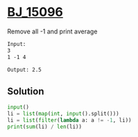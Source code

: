 # [BJ_15096](https://acmicpc.net/problem/15096)

Remove all -1 and print average

```txt
Input:
3
1 -1 4

Output: 2.5
```

## Solution

```py
input()
li = list(map(int, input().split()))
li = list(filter(lambda a: a != -1, li))
print(sum(li) / len(li))
```
